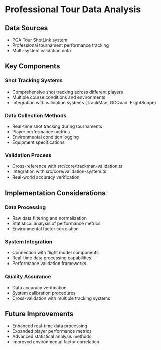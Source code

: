 # Professional Tour Data Analysis

## Data Sources
- PGA Tour ShotLink system
- Professional tournament performance tracking
- Multi-system validation data

## Key Components

### Shot Tracking Systems
- Comprehensive shot tracking across different players
- Multiple course conditions and environments
- Integration with validation systems (TrackMan, GCQuad, FlightScope)

### Data Collection Methods
- Real-time shot tracking during tournaments
- Player performance metrics
- Environmental condition logging
- Equipment specifications

### Validation Process
- Cross-reference with src/core/trackman-validation.ts
- Integration with src/core/validation-system.ts
- Real-world accuracy verification

## Implementation Considerations

### Data Processing
- Raw data filtering and normalization
- Statistical analysis of performance metrics
- Environmental factor correlation

### System Integration
- Connection with flight model components
- Real-time data processing capabilities
- Performance validation frameworks

### Quality Assurance
- Data accuracy verification
- System calibration procedures
- Cross-validation with multiple tracking systems

## Future Improvements
- Enhanced real-time data processing
- Expanded player performance metrics
- Advanced statistical analysis methods
- Improved environmental factor correlation
